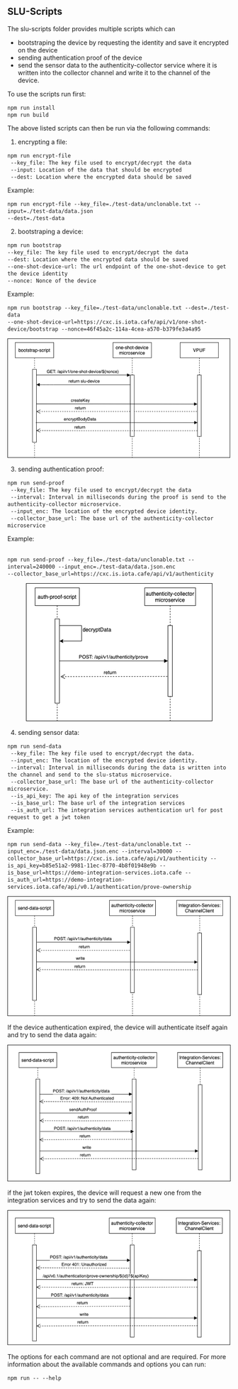 ## SLU-Scripts

The slu-scripts folder provides multiple scripts which can

- bootstraping the device by requesting the identity and save it encrypted on the device
- sending authentication proof of the device
- send the sensor data to the authenticity-collector service where it is written into the collector channel and write it to the channel of the device.

To use the scripts run first:

```
npm run install
npm run build
```

The above listed scripts can then be run via the following commands:

1. encrypting a file:

```
npm run encrypt-file
 --key_file: The key file used to encrypt/decrypt the data
 --input: Location of the data that should be encrypted
 --dest: Location where the encrypted data should be saved
```

Example:

```
npm run encrypt-file --key_file=./test-data/unclonable.txt --input=./test-data/data.json
--dest=./test-data
```

2. bootstraping a device:

```
npm run bootstrap
--key_file: The key file used to encrypt/decrypt the data
--dest: Location where the encrypted data should be saved
--one-shot-device-url: The url endpoint of the one-shot-device to get the device identity
--nonce: Nonce of the device
```

Example:

```
npm run bootstrap --key_file=./test-data/unclonable.txt --dest=./test-data
--one-shot-device-url=https://cxc.is.iota.cafe/api/v1/one-shot-device/bootstrap --nonce=46f45a2c-114a-4cea-a570-b379fe3a4a95
```

<p align="center">
  <img src="https://github.com/iotaledger/cxc-slu-authenticity/blob/69-description-of-slu-scripts/slu-scripts/diagrams/sequence1.png" alt="bootstrap-script sequence diagram"/>
</p>

3. sending authentication proof:

```
npm run send-proof
 --key_file: The key file used to encrypt/decrypt the data
 --interval: Interval in milliseconds during the proof is send to the authenticity-collector microservice.
 --input_enc: The location of the encrypted device identity.
 --collector_base_url: The base url of the authenticity-collector microservice
```

Example:

```

npm run send-proof --key_file=./test-data/unclonable.txt --interval=240000 --input_enc=./test-data/data.json.enc
--collector_base_url=https://cxc.is.iota.cafe/api/v1/authenticity

```

 <p align="center">
  <img src="https://github.com/iotaledger/cxc-slu-authenticity/blob/69-description-of-slu-scripts/slu-scripts/diagrams/send-proof.png" alt="auth-proof-script sequence diagram"/>
</p>

4. sending sensor data:

```
npm run send-data
 --key_file: The key file used to encrypt/decrypt the data.
 --input_enc: The location of the encrypted device identity.
 --interval: Interval in milliseconds during the data is written into the channel and send to the slu-status microservice.
 --collector_base_url: The base url of the authenticity-collector microservice.
 --is_api_key: The api key of the integration services
 --is_base_url: The base url of the integration services
 --is_auth_url: The integration services authentication url for post request to get a jwt token
```

Example:

```
npm run send-data --key_file=./test-data/unclonable.txt --input_enc=./test-data/data.json.enc --interval=30000 --collector_base_url=https://cxc.is.iota.cafe/api/v1/authenticity --is_api_key=b85e51a2-9981-11ec-8770-4b8f01948e9b --is_base_url=https://demo-integration-services.iota.cafe --is_auth_url=https://demo-integration-services.iota.cafe/api/v0.1/authentication/prove-ownership

```

 <p align="center">
  <img src="https://github.com/iotaledger/cxc-slu-authenticity/blob/69-description-of-slu-scripts/slu-scripts/diagrams/send-data%20(3).png" alt="auth-proof-script sequence diagram"/>
</p>

If the device authentication expired, the device will authenticate itself again and try to send the data again:

 <p align="center">
  <img src="https://github.com/iotaledger/cxc-slu-authenticity/blob/69-description-of-slu-scripts/slu-scripts/diagrams/send-data-with-retry%20(2).png" alt="auth-proof-script sequence diagram"/>
</p>

if the jwt token expires, the device will request a new one from the integration services and try to send the data again:

 <p align="center">
  <img src="https://github.com/iotaledger/cxc-slu-authenticity/blob/69-description-of-slu-scripts/slu-scripts/diagrams/send-data-with-jwt-retry.png" alt="auth-proof-script sequence diagram"/>
</p>

The options for each command are not optional and are required.
For more information about the available commands and options you can run:

```
npm run -- --help
```
